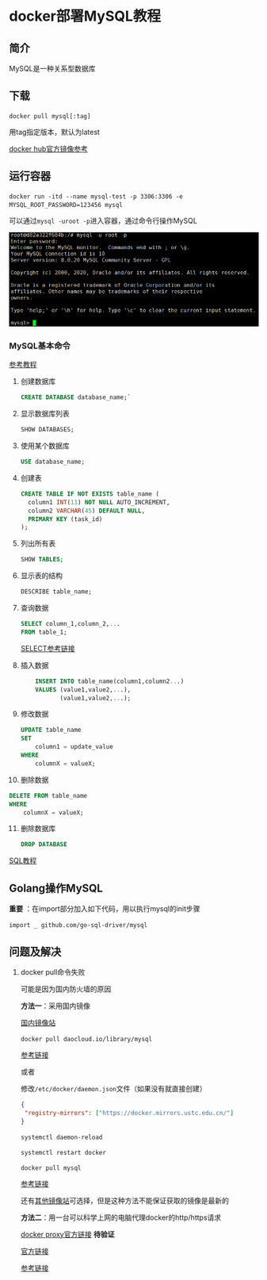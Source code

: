 # docker部署MySQL教程

## 简介

MySQL是一种关系型数据库

## 下载

`docker pull mysql[:tag]`

用tag指定版本，默认为latest

[docker hub官方镜像参考](https://hub.docker.com/_/mysql)

## 运行容器

`docker run -itd --name mysql-test -p 3306:3306 -e MYSQL_ROOT_PASSWORD=123456 mysql`

可以通过`mysql -uroot -p`进入容器，通过命令行操作MySQL

![image-20200603235658222](MySQL部署教程/image-20200603235658222.png)

### MySQL基本命令

[参考教程](https://www.yiibai.com/mysql/show-databases.html)

1. 创建数据库

   ```sql
   CREATE DATABASE database_name;`
   ```

2. 显示数据库列表

   ```sql
   SHOW DATABASES;
   ```

3. 使用某个数据库

   ```sql
   USE database_name;
   ```

4. 创建表

   ```sql
   CREATE TABLE IF NOT EXISTS table_name (
     column1 INT(11) NOT NULL AUTO_INCREMENT,
     column2 VARCHAR(45) DEFAULT NULL,
     PRIMARY KEY (task_id)
   );
   ```

5. 列出所有表

   ```sql
   SHOW TABLES;
   ```

6. 显示表的结构

   ```sql
   DESCRIBE table_name;
   ```

7. 查询数据

   ```sql
   SELECT column_1,column_2,...  
   FROM table_1;
   ```

   [SELECT参考链接](https://www.yiibai.com/mysql/select-statement-query-data.html)

8. 插入数据

   ```sql
       INSERT INTO table_name(column1,column2...)
       VALUES (value1,value2,...),
              (value1,value2,...);
   ```

9. 修改数据

   ```sql
   UPDATE table_name 
   SET 
       column1 = update_value
   WHERE
       columnX = valueX;
   ```

10. 删除数据

   ```sql
   DELETE FROM table_name 
   WHERE
       columnX = valueX;
   ```

11. 删除数据库

    ```sql
    DROP DATABASE
    ```

[SQL教程]()

## Golang操作MySQL

**重要** ：在import部分加入如下代码，用以执行mysql的init步骤

`import _ github.com/go-sql-driver/mysql`













## 问题及解决

1. docker pull命令失败

   可能是因为国内防火墙的原因

   **方法一**：采用国内镜像

   [国内镜像站](https://hub.daocloud.io/repos)

   `docker pull daocloud.io/library/mysql`

   [参考链接](https://blog.csdn.net/w_bu_neng_ku/article/details/78765251)

   或者

   修改`/etc/docker/daemon.json`文件（如果没有就直接创建）

   ```json
   {
    "registry-mirrors": ["https://docker.mirrors.ustc.edu.cn/"]
   }
   ```

   `systemctl daemon-reload`

   `systemctl restart docker`

   `docker pull mysql`

   [参考链接](https://blog.csdn.net/qq_39329616/article/details/89640731)

   还有[其他镜像站](https://blog.csdn.net/qq_39329616/article/details/89640731)可选择，但是这种方法不能保证获取的镜像是最新的

   

   **方法二**：用一台可以科学上网的电脑代理docker的http/https请求

   [docker proxy官方链接](https://docs.docker.com/config/daemon/systemd/)
**待验证**
   
   [官方链接](https://docs.docker.com/config/daemon/systemd/)

   [参考链接](https://blog.csdn.net/qq_42684642/article/details/85302222)

   

   













